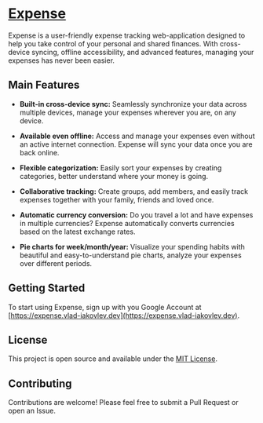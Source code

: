# [Expense](https://expense.vlad-iakovlev.dev)

Expense is a user-friendly expense tracking web-application designed to help you take control of your personal and shared finances. With cross-device syncing, offline accessibility, and advanced features, managing your expenses has never been easier.

## Main Features

- **Built-in cross-device sync:** Seamlessly synchronize your data across multiple devices, manage your expenses wherever you are, on any device.

- **Available even offline:** Access and manage your expenses even without an active internet connection. Expense will sync your data once you are back online.

- **Flexible categorization:** Easily sort your expenses by creating categories, better understand where your money is going.

- **Collaborative tracking:** Create groups, add members, and easily track expenses together with your family, friends and loved once.

- **Automatic currency conversion:** Do you travel a lot and have expenses in multiple currencies? Expense automatically converts currencies based on the latest exchange rates.

- **Pie charts for week/month/year:** Visualize your spending habits with beautiful and easy-to-understand pie charts, analyze your expenses over different periods.

## Getting Started

To start using Expense, sign up with you Google Account at [https://expense.vlad-iakovlev.dev](https://expense.vlad-iakovlev.dev).

## License

This project is open source and available under the [MIT License](LICENSE).

## Contributing

Contributions are welcome! Please feel free to submit a Pull Request or open an Issue.
